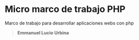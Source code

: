# Micro marco de trabajo PHP

Marco de trabajo para desarrollar aplicaciones webs con php


>__Emmanuel Lucio Urbina__

